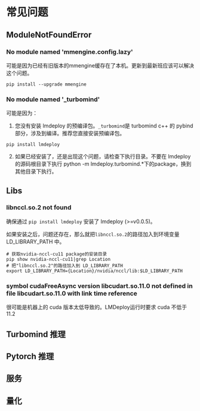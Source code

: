 # 常见问题

## ModuleNotFoundError

### No module named 'mmengine.config.lazy'

可能是因为已经有旧版本的mmengine缓存在了本机。更新到最新班应该可以解决这个问题。

```shell
pip install --upgrade mmengine
```

### No module named '\_turbomind'

可能是因为：

1. 您没有安装 lmdeploy 的预编译包。`_turbomind`是 turbomind c++ 的 pybind部分，涉及到编译。推荐您直接安装预编译包。

```
pip install lmdeploy
```

2. 如果已经安装了，还是出现这个问题，请检查下执行目录。不要在 lmdeploy 的源码根目录下执行 python -m lmdeploy.turbomind.\*下的package，换到其他目录下执行。

## Libs

### libnccl.so.2 not found

确保通过 `pip install lmdeploy` 安装了 lmdeploy (>=v0.0.5)。

如果安装之后，问题还存在，那么就把`libnccl.so.2`的路径加入到环境变量 LD_LIBRARY_PATH 中。

```shell
# 获取nvidia-nccl-cu11 package的安装目录
pip show nvidia-nccl-cu11|grep Location
# 把"libnccl.so.2"的路径加入到 LD_LIBRARY_PATH
export LD_LIBRARY_PATH={Location}/nvidia/nccl/lib:$LD_LIBRARY_PATH
```

### symbol cudaFreeAsync version libcudart.so.11.0 not defined in file libcudart.so.11.0 with link time reference

很可能是机器上的 cuda 版本太低导致的。LMDeploy运行时要求 cuda 不低于 11.2

## Turbomind 推理

## Pytorch 推理

## 服务

## 量化
